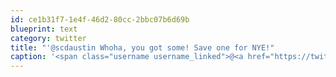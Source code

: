 ```yaml
---
id: ce1b31f7-1e4f-46d2-80cc-2bbc07b6d69b
blueprint: text
category: twitter
title: "'@scdaustin Whoha, you got some! Save one for NYE!"
caption: '<span class="username username_linked">@<a href="https://twitter.com/scdaustin" title="Shane Austin">scdaustin</a></span> Whoha, you got some! Save one for NYE!'
---
```

